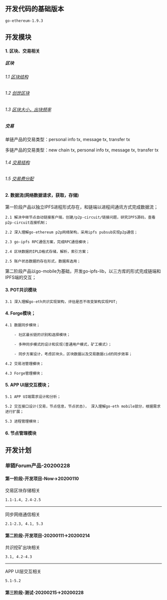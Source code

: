 ## 开发代码的基础版本
```
go-ethereum-1.9.3
```

## 开发模块
#### 1. 区块、交易相关
##### 区块

###### 1.1 [区块结构](https://github.com/Tau-Coin/taucoin-ipfs-docs/blob/master/doc/Tau-block-tx-structure-draft-cn.md)
	
###### 1.2 [创世区块](https://github.com/Tau-Coin/taucoin-ipfs-docs/blob/master/doc/Tau-genesis-block-cn.md)
	
###### 1.3 [区块大小，出块频率](https://github.com/Tau-Coin/taucoin-ipfs-docs/blob/master/doc/pot.md)

##### 交易

单链产品的交易类型：personal info tx, message tx, transfer tx

多链产品的交易类型：new chain tx, personal info tx, message tx, transfer tx

###### 1.4 [交易结构](https://github.com/Tau-Coin/taucoin-ipfs-docs/blob/master/doc/Tau-block-tx-structure-draft-cn.md)

###### 1.5 [交易费分配](https://github.com/Tau-Coin/taucoin-ipfs-docs/blob/master/doc/Tau-tx-fee-distribution-draft-cn.md)

	
#### 2. 数据流(网络数据请求，获取，存储)

第一阶段产品以独立IPFS进程形式存在，和链端以进程间通讯方式完成数据流；
	
	2.1 解决中继节点自动链接客户端，创建/p2p-circuit/链接问题，研究IPFS源码，查看p2p-circuit连接机制；

    2.2 深入理解go-ethereum p2p网络架构，采用ipfs pubsub实现p2p通信；

    2.3 go-ipfs RPC通信方案，完成RPC通信模块；

	2.4 区块数据的IPLD格式存储，解析，索引方案；

	2.5 账户状态数据的存在形式，数据库选用；
	
第二阶段产品以go-mobile为基础，开发go-ipfs-lib，以三方库的形式完成链端和IPFS端的交互；

#### 3. POT共识模块
    
    3.1 深入理解go-eth共识实现架构，评估是否不改变架构实现POT;

#### 4. Forge模块；
	
	4.1 数据同步模块；
	
		- 社区最长链的识别和选择模块；
		
		- 多种同步模式的设计和实现(普通用户模式，矿工模式)；
		
		- 同步方案设计，考虑区块头，区块数据以及交易数据cid的同步效率；
	
	4.2 交易池管理模块；
	
	4.3 Forge管理模块；

#### 5. APP UI层交互模块；

	5.1 APP UI端需求设计和分析；
	
	5.2 交互接口设计(交易，节点信息，节点状态)， 深入理解go-eth mobile部分，根据需求进行扩展；

	5.3 进程管理模块；
	
#### 6. 节点管理模块

## 开发计划

### 单链Forum产品-20200228
#### 第一阶段-开发项目-Now->20200110
交易区块存储相关
```
1.1-1.4, 2.4-2.5
```
---
同步网络通信相关
```
2.1-2.3, 4.1, 5.3
```
#### 第二阶段-开发项目-20200111->20200214
共识挖矿出块相关
```
3.1, 4.2-4.3
```
---
APP UI层交互相关
```
5.1-5.2
```
#### 第三阶段-测试-20200215->20200228
